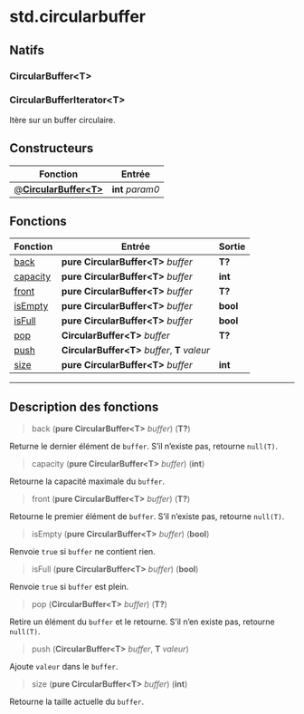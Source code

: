 # std.circularbuffer

## Natifs
### CircularBuffer\<T>
### CircularBufferIterator\<T>
Itère sur un buffer circulaire.
## Constructeurs
|Fonction|Entrée|
|-|-|
|[@**CircularBuffer\<T>**](#ctor_0)|**int** *param0*|
## Fonctions
|Fonction|Entrée|Sortie|
|-|-|-|
|[back](#func_0)|**pure CircularBuffer\<T>** *buffer*|**T?**|
|[capacity](#func_1)|**pure CircularBuffer\<T>** *buffer*|**int**|
|[front](#func_2)|**pure CircularBuffer\<T>** *buffer*|**T?**|
|[isEmpty](#func_3)|**pure CircularBuffer\<T>** *buffer*|**bool**|
|[isFull](#func_4)|**pure CircularBuffer\<T>** *buffer*|**bool**|
|[pop](#func_5)|**CircularBuffer\<T>** *buffer*|**T?**|
|[push](#func_6)|**CircularBuffer\<T>** *buffer*, **T** *valeur*||
|[size](#func_7)|**pure CircularBuffer\<T>** *buffer*|**int**|


***
## Description des fonctions

<a id="func_0"></a>
> back (**pure CircularBuffer\<T>** *buffer*) (**T?**)

Returne le dernier élément de `buffer`.
S’il n’existe pas, retourne `null(T)`.

<a id="func_1"></a>
> capacity (**pure CircularBuffer\<T>** *buffer*) (**int**)

Retourne la capacité maximale du `buffer`.

<a id="func_2"></a>
> front (**pure CircularBuffer\<T>** *buffer*) (**T?**)

Retourne le premier élément de `buffer`.
S’il n’existe pas, retourne `null(T)`.

<a id="func_3"></a>
> isEmpty (**pure CircularBuffer\<T>** *buffer*) (**bool**)

Renvoie `true` si `buffer` ne contient rien.

<a id="func_4"></a>
> isFull (**pure CircularBuffer\<T>** *buffer*) (**bool**)

Renvoie `true` si `buffer` est plein.

<a id="func_5"></a>
> pop (**CircularBuffer\<T>** *buffer*) (**T?**)

Retire un élément du `buffer` et le retourne.
S’il n’en existe pas, retourne `null(T)`.

<a id="func_6"></a>
> push (**CircularBuffer\<T>** *buffer*, **T** *valeur*)

Ajoute `valeur` dans le `buffer`.

<a id="func_7"></a>
> size (**pure CircularBuffer\<T>** *buffer*) (**int**)

Retourne la taille actuelle du `buffer`.

